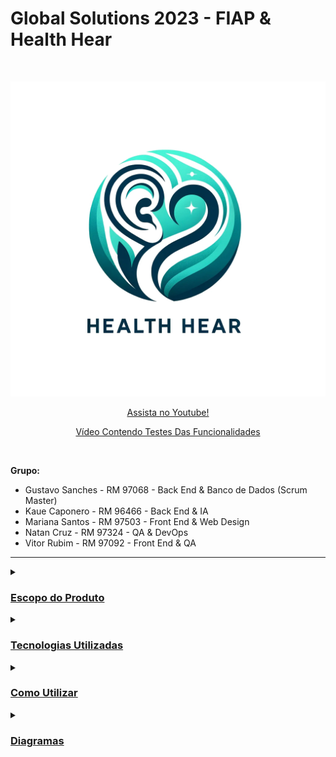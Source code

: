 # **Global Solutions 2023 - FIAP & Health Hear**
<br />
<p align="center">
  <img src="HealthHear.png" alt="HealthHear">
</p>

<p align="center">
  <a href="" target="blank" style="text-align: center; display: block;">Assista no Youtube!</a>
</p>

<p align="center">
  <a href="" target="blank" style="text-align: center; display: block;">Vídeo Contendo Testes Das Funcionalidades</a>
</p>

<br />

**Grupo:**
- Gustavo Sanches - RM 97068 - Back End & Banco de Dados (Scrum Master)
- Kaue Caponero - RM 96466 - Back End & IA
- Mariana Santos - RM 97503 - Front End & Web Design
- Natan Cruz - RM 97324 - QA & DevOps 
- Vitor Rubim - RM 97092 - Front End & QA

<hr/>

<details>
  <summary><h3><u>Escopo do Produto</u></h3></summary>

  <details>
    <summary><h4><u>Problema a Solucionar</u></h4></summary>
      <p>A saúde representa um dos fundamentos essenciais da existência humana, exercendo não apenas impacto direto sobre nossa qualidade de vida, mas também moldando nossa capacidade de concretizar sonhos, aspirações e potencial criativo. Incontestavelmente, o futuro da saúde figura como uma das preocupações mais urgentes na sociedade contemporânea.</p>
      <p>Lamentavelmente, atualmente, deparamo-nos com relatos frequentes de pacientes que experimentaram situações adversas envolvendo profissionais da saúde. Observamos casos de negligência, má conduta, comportamento antiético e, em algumas instâncias, práticas criminosas. Mesmo que tais incidentes não representem a norma entre os profissionais de saúde, sua ocorrência é suficiente para gerar insegurança, levando pessoas a desistirem de procedimentos e consultas cruciais para sua saúde. O cerne do problema reside na escassez de transparência e informações confiáveis no âmbito da saúde, resultando em experiências negativas para os pacientes e, consequentemente, na renúncia a cuidados essenciais.</p>
      <p>Diante desse cenário, torna-se imperativa a promoção da transparência e o acesso a informações confiáveis no universo da saúde. Os pacientes anseiam por detalhes aprofundados sobre os profissionais de saúde antes de se submeterem a consultas e tratamentos, enfrentando, no entanto, a carência de plataformas especializadas dedicadas a essa forma de avaliação. É nesse contexto que a HealthHear emerge como resposta a essa lacuna, proporcionando um espaço dedicado à compartilhamento de experiências reais e verificadas com médicos. Essa abordagem visa, sobretudo, promover a confiança dos pacientes nos serviços de saúde, destacando-se como uma medida crucial na prevenção de crimes e mal conduta por parte dos profissionais da saúde.</p>
  </details>
  
  <details>
    <summary><h4><u>Solução Proposta</u></h4></summary>
      <p>O projeto HealthHear consiste em um aplicativo móvel para promover a transparência, segurança, apoio ao paciente e incentivar a melhora na conduta de profissionais da saúde. A ideia baseia-se em possibilitar que usuários cadastrem feedbacks e/ou denúncias à médicos de forma anônima ou não. Qualquer usuário pode visualizar essas denúncias e feedbacks e caso o profissional da saúde se cadastre, ele também pode responder a denúncias e feedbacks relacionados ao seu registro (CRM, CRO, CRN etc.).</p>
      <p>Desta forma, utilizamos a tecnologia acessível e inovadora que é o desenvolvimento de aplicações móveis e promovemos a transparência, segurança e apoio ao paciente na sua jornada em busca da saúde. Além disso, também incentivamos profissionais a serem mais cautelosos em suas consultas e manter sempre o respeito e o cuidado necessário ao paciente.</p>
      <p>Com os pacientes seguros e confiantes, consequentemente eles serão incentivados a cuidar melhor de sua saúde e buscar tratamentos, consultas e procedimentos com profissionais de qualidade e confiança, promovendo a saúde de forma geral.</p>
  </details>

  <details>
     <summary><h4><u>Escopo do Projeto</u></h4></summary>
      <p><b>Cadastro e Autenticação de Usuários:</b> Permitir que usuários criem perfis e acessem o aplicativo de forma segura.</p>
      <p><b>Sistema de Feedback e Denúncia:</b> Possibilitar que os usuários avaliem e reportem condutas de profissionais da saúde, incluindo a opção de denúncias anônimas.</p>
      <p><b>Visualização de Feedbacks e Respostas:</b> Disponibilizar um sistema onde feedbacks e denúncias possam ser visualizados publicamente, com espaço para respostas dos profissionais avaliados.</p>
      <p><b>Interface Amigável e Acessível:</b> Desenvolver uma interface de usuário intuitiva e acessível para todas as idades e níveis de habilidade técnica.</p>
      <p><b>Relatórios e Análises de Dados:</b> Gerar relatórios estatísticos e análises de dados para entender tendências e padrões nas avaliações.</p>
  </details>

  <details>
     <summary><h4><u>Fora do Escopo</u></h4></summary>
      <p><b>Consultas Médicas Online:</b> O aplicativo não fornecerá funcionalidades para consultas médicas ou aconselhamento de saúde online.</p>
      <p><b>Venda de Medicamentos:</b> Não será uma plataforma para a venda ou prescrição de medicamentos.</p>
      <p><b>Serviços de Emergência:</b> HealthHear não substitui serviços de emergência e não deve ser usado em situações de urgência médica.</p>
      <p><b>Garantia de Qualidade Médica:</b> O aplicativo não avaliará as qualificações ou competências médicas dos profissionais.</p>
      <p><b>Resolução de Conflitos Legais:</b> Não atuará como uma entidade mediadora em disputas legais ou questões jurídicas entre pacientes e profissionais de saúde.</p>
  </details>
</details>

<details>
  <summary><h3><u>Tecnologias Utilizadas</u></h3></summary>
  <h4>Backend</b></h4>
  <p>
    <img alt="Java" src="https://img.shields.io/badge/Java-ED8B00?style=flat&logo=openjdk&logoColor=white">
    <img alt="Spring" src="https://img.shields.io/badge/Spring-6DB33F?style=flat&logo=spring&logoColor=white">
  </p>
  <h4>Front-end</h4>
  <p style="text-align:center;">
    <img alt="React Native" src="https://img.shields.io/badge/React_Native-20232A?style=flat&logo=react&logoColor=61DAFB">
    <img alt="TypeScript"  src="https://img.shields.io/badge/TypeScript-007ACC?style=flat&logo=typescript&logoColor=white">
    <img alt="Styled Components" src="https://img.shields.io/badge/styled--components-DB7093?style=flat&logo=styled-components&logoColor=white">
  </p>
  <h4>Controle de Versão</h4>
  <p style="text-align:center;">
    <img alt="Git" src="https://img.shields.io/badge/GIT-%23F05033.svg?&style=flat&logo=git&logoColor=white">
    <img alt="GitHub" src="https://img.shields.io/badge/GITHUB-%23121011.svg?&style=flat&logo=github&logoColor=white">
  </p>
  <h4>IDEs e Ferramentas</h4>
  <p style="text-align:center;">
    <img alt="Oracle" src="https://img.shields.io/badge/Oracle-F80000?style=flat&logo=Oracle&logoColor=white">
    <img alt="Visual Studio Code" src="https://img.shields.io/badge/Visual_Studio_Code-0078D4?style=flat&logo=visual%20studio%20code&logoColor=white">
    <img alt="IntelliJ" src= "https://img.shields.io/badge/IntelliJ_IDEA-000000.svg?style=flat&logo=intellij-idea&logoColor=white">
    <img alt="Insomnia" src = "https://img.shields.io/badge/Insomnia-black?style=flat&logo=insomnia&logoColor=5849BE">
    <img alt="Google Colab" src="https://img.shields.io/badge/Colab-F9AB00?style=flat&logo=googlecolab&color=white">
  </p>
</details>

<details>
  <summary><h3><u>Como Utilizar</u></h3></summary>

Antes de tudo, você precisa ter instalado em sua máquina as seguintes ferramentas:
[Git](https://git-scm.com), [Java](https://www.java.com/pt-BR/).

Além disso, é bom ter um editor para trabalhar com o código, como [VSCode](https://code.visualstudio.com/) ou [IntelliJ](https://www.jetbrains.com/pt-br/idea/).

O projeto é divido em duas partes:

- 🎲 Backend (Servidor)
- 📱 Mobile (Aplicativo)

##### 👉 **_Backend:_**

#### Opção 01:
Siga as instruções abaixo para gerar o arquivo JAR a partir do código-fonte e executá-lo.

1. Clone o repositório ou baixe o código-fonte do projeto para o seu computador.
2. Navegue até a raiz do projeto, onde o arquivo `pom.xml` está localizado.
3. Abra o terminal ou prompt de comando nesta localização.
4. Execute o seguinte comando para compilar o projeto e gerar o arquivo JAR:
   
```bash
$ mvn clean package
```

Este comando irá limpar o projeto (remove arquivos compilados anteriores), compila o código-fonte e empacota o resultado em um arquivo JAR dentro do diretório `target`.

5. Após a conclusão do processo, você encontrará o arquivo JAR gerado no diretório `target`.

Executando o Arquivo JAR
6. Navegue até o diretório `target` que contém o novo arquivo JAR.
7. Execute o arquivo JAR usando o comando:

```bash
$ java -jar nome-do-seu-arquivo.jar
```

Solução de Problemas:
- Se ocorrerem erros durante a compilação ou geração do JAR, verifique se todas as dependências estão corretas e disponíveis.
- Caso receba mensagens de erro ao tentar executar o arquivo JAR, assegure-se de que está utilizando a versão correta do Java e que todas as variáveis de ambiente estão devidamente configuradas.

#### Opção 02:
Navegue até o projeto maven:

```bash
$ cd Entregas/Sprint\ 1/Enterprise\ Application\ Development\healthhear
```

Abra o projeto maven em seu editor e execute o arquivo main: HealthHearApplicattion.java

Aguarde a inicialização do servidor até a exibição da mensagem: 

```bash
HealthHear app started with endpoints available as http://localhost:8080
Hit Ctrl-C to stop it....
```

Abra o seu navegador e navegue até [http://localhost:8080](http://localhost:8080)

##### 👉 **_Mobile:_**

Navegue até o projeto mobile:

```bash
$ cd Entregas/Sprint\ 1/Hybrid\ Mobile\ APP\ Development\ healthhear
```

Instale as dependências
```bash
$ yarn
```

Abra o projeto mobile em seu editor e execute o seguinte comando:
```bash
$ yarn start
```
</details>

<details>
  <summary><h3><u>Diagramas</u></h3></summary>
  
  <details>
  <summary><h4><u>Diagrama Entidade Relacionamento (DER)</u></h4></summary>
  <br />
  <p align="center">
    <img src="Database Applicattion Development/DER.png" alt="DER">
  </p>

  ### Tabelas e Relacionamentos
  
  #### `Pessoa`
  - **Descrição**: Armazena informações básicas das pessoas.
  - **Chave Primária**: `id_pessoa`
  - **Atributos**: `nome_pessoa`, `imagem_pessoa`
  - **Restrições**: `nome_pessoa` não pode ser nulo.

  #### `Pessoa Física`
  - **Descrição**: Representa uma extensão da tabela `Pessoa` para indivíduos, com informações adicionais específicas para pessoas físicas.
  - **Atributos**: `cpf_pf`
  - **Relacionamentos**: Cada `Pessoa Física` é uma `Pessoa`.
  - **Restrições**: `cpf_pf` deve ser único e não nulo; deve existir uma correspondência em `Pessoa` para cada `Pessoa Física`.

  #### `UF`
  - **Descrição**: Armazena as siglas dos estados federativos (Unidades Federativas).
  - **Chave Primária**: `id_uf`
  - **Atributos**: `sigla_uf`
  - **Relacionamentos**: Associado à tabela `Registro`, onde cada registro é categorizado com um `id_uf` correspondente.
  - **Restrições**: `sigla_uf` deve ser única e não nula.
  
  #### `Registro`
  - **Descrição**: Registra os dados do registro de profissionais de saúde junto ao seu devido Conselho Regional.
  - **Chave Primária**: `id_registro`
  - **Atributos**: `numero_registro`, `id_tipo_registro`, `id_pessoa` e `id_uf` 
  - **Relacionamentos**: 
    - Relacionado com `Pessoa` pela chave `id_pessoa`.
    - Relacionado com `Tipo_Registro` pela chave `id_tipo_registro`.
    - Relacionado com `UF` pela chave `id_uf`.
   
  #### `Tipo_Registro`
  - **Descrição**: Define os diferentes tipos de registros profissionais utilizados para identificar a categoria de profissionais da saúde, como CRM para médicos, CRF para farmacêuticos, entre outros.
  - **Chave Primária**: `id_tipo_registro`
  - **Atributos**: `nome_tipo_registro`
  - **Relacionamentos**: Associado à tabela `Registro`, onde cada registro é categorizado com um `id_tipo_registro` correspondente.
  - **Restrições**: `nome_tipo_registro` deve ser único e não nulo.
  
  #### `Especialidade`
  - **Descrição**: Categorias de especialização dos profissionais de saúde.
  - **Chave Primária**: `id_especialidade`
  - **Atributos**: `nome_especialidade`
  - **Relacionamentos**: Associado a `Registro_Especialidade` que liga registros a suas especialidades.
  - **Restrições**: `nome_especialidade` deve ser único e não nulo.

  #### `Registro_Especialidade`
  - **Descrição**: Associa registros de profissionais a suas respectivas especialidades médicas. Esta tabela é uma tabela de junção entre `Registro` e `Especialidade`.
  - **Chaves Primárias Compostas**: `id_registro`, `id_especialidade`
  - **Atributos**: `id_registro`, `id_especialidade`
  - **Relacionamentos**: 
    - `id_registro` é uma chave estrangeira que referencia `Registro`.
    - `id_especialidade` é uma chave estrangeira que referencia `Especialidade`.
  - **Restrições**: A combinação de `id_registro` e `id_especialidade` deve ser única para evitar duplicatas.
  
  #### `Usuário`
  - **Descrição**: Armazena informações dos usuários do sistema.
  - **Chave Primária**: `id_usuario`
  - **Atributos**: `email_usuario`, `senha_usuario`, `id_pessoa`
  - **Relacionamentos**: Cada `id_pessoa` de `Pessoa` corresponde a um `id_usuario` em `Usuário`.
  - **Restrições**: `email_usuario` deve ser único e não nulo; `senha_usuario` não pode ser nulo.
  
  #### `Feedback`
  - **Descrição**: Armazena feedbacks dos pacientes sobre profissionais de saúde.
  - **Chave Primária**: `id_feedback`
  - **Atributos**: `data_feedback`, `descricao_feedback`, `nota_feedback`, `id_paciente`, `id_registro`, `is_anonimo`
  - **Relacionamentos**: 
    - Relacionado com `Registro` pela chave `id_registro`.
    - Relacionado com `Pessoa` pela chave `id_paciente` que é um `id_pessoa`.
  - **Restrições**: `id_paciente`, `id_registro` e `is_anonimo` não podem ser nulos. 
  
  #### `Denuncia`
  - **Descrição**: Armazena denúncias sobre profissionais de saúde.
  - **Chave Primária**: `id_denuncia`
  - **Atributos**: `acao_tomada_denuncia`, `evidencia_denuncia`, `id_tipo_denuncia`
  - **Relacionamentos**: Associado a `Tipo_Denuncia` pela chave `id_tipo_denuncia`.
  
  #### `Tipo_Denuncia`
  - **Descrição**: Categoriza os tipos de denúncias que podem ser feitas.
  - **Chave Primária**: `id_tipo_denuncia`
  - **Atributos**: `nome_tipo_denuncia`
  - **Relacionamentos**: Associado à tabela `Denuncia`, onde cada denúncia é categorizado com um `id_tipo_denuncia` correspondente.
  - **Restrições**: `nome_tipo_denuncia` deve ser único e não nulo.
  
  #### `Resposta`
  - **Descrição**: Armazena respostas dos profissionais a feedbacks.
  - **Chave Primária**: `id_resposta`
  - **Atributos**: `data_resposta`, `descricao_resposta`, `id_usuario`, `id_feedback`
  - **Relacionamentos**: 
    - Relacionado com `Feedback` pela chave `id_feedback`.
    - Relacionado com `Usuário` pela chave `id_usuario`.
  - **Restrições**: `id_feedback` e `id_usuario` não podem ser nulos.
  </details>

  <details>
  <summary><h4><u>Modelo Entidade Relacionamento (MER)</u></h4></summary>
  <br />
  <p align="center">
    <img src="Database Applicattion Development/MER.png" alt="MER">
  </p>
  <br />
  </details>

  <details>
  <summary><h4><u>Diagrama de Classes (UML)</u></h4></summary>
  <br />
  <p align="center">
    <img src="Enterprise Applicattion Development/UML.png" alt="MER">
  </p>
  <br />
  </details>
  
</details>
